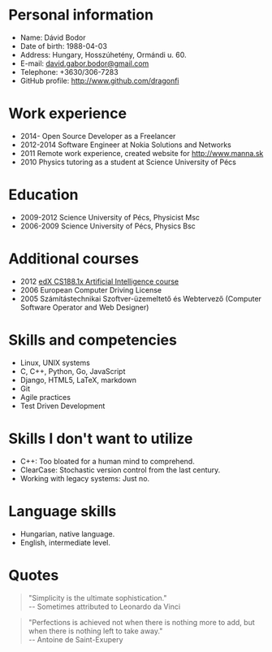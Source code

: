 # Personal information

* Name: Dávid Bodor
* Date of birth: 1988-04-03
* Address: Hungary, Hosszúhetény, Ormándi u. 60.
* E-mail: david.gabor.bodor@gmail.com
* Telephone: +3630/306-7283
* GitHub profile: <http://www.github.com/dragonfi>

# Work experience

* 2014- Open Source Developer as a Freelancer
* 2012-2014 Software Engineer at Nokia Solutions and Networks
* 2011  Remote work experience, created website for <http://www.manna.sk>
* 2010  Physics tutoring as a student at Science University of Pécs


# Education

* 2009-2012 Science University of Pécs, Physicist Msc
* 2006-2009 Science University of Pécs, Physics Bsc

# Additional courses

* 2012 [edX CS188.1x Artificial Intelligence course][AICourse]
* 2006 European Computer Driving License
* 2005 Számítástechnikai Szoftver-üzemeltető és Webtervező (Computer Software Operator and Web Designer)

# Skills and competencies

* Linux, UNIX systems
* C, C++, Python, Go, JavaScript
* Django, HTML5, LaTeX, markdown
* Git
* Agile practices
* Test Driven Development

# Skills I don't want to utilize

* C++: Too bloated for a human mind to comprehend.
* ClearCase: Stochastic version control from the last century.
* Working with legacy systems: Just no.

# Language skills

* Hungarian, native language.
* English, intermediate level.

# Quotes

> "Simplicity is the ultimate sophistication."  
> -- Sometimes attributed to Leonardo da Vinci

> "Perfections is achieved not when there is nothing more to add, but when there is nothing left to take away."  
> -- Antoine de Saint-Exupery

[AICourse]: https://www.edx.org/course/uc-berkeleyx/uc-berkeleyx-cs188-1x-artificial-579
